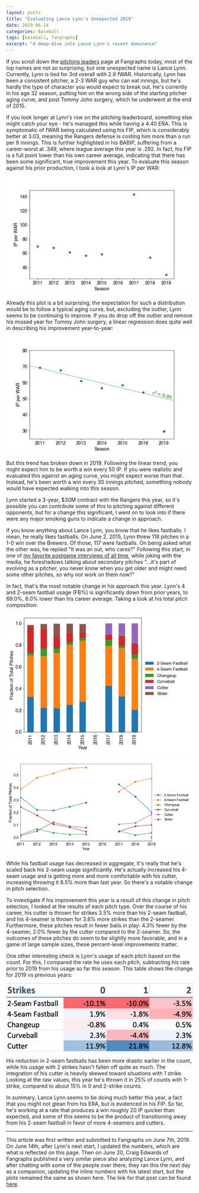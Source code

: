 ```yaml
---
layout: posts
title: "Evaluating Lance Lynn's Unexpected 2019"
date: 2019-06-14
categories: Baseball
tags: [baseball, fangraphs]
excerpt: "A deep-dive into Lance Lynn's recent dominance"
---
```


If you scroll down the [pitching leaders](https://www.fangraphs.com/leaders.aspx?pos=all&stats=pit&lg=all&qual=y&type=8&season=2019&month=0&season1=2019&ind=0) page at Fangraphs today, most of the top names are not so surprising, but one unexpected name is Lance Lynn. Currently, Lynn is tied for 3rd overall with 2.9 fWAR. Historically, Lynn has been a consistent pitcher, a 2-3 WAR guy who can eat innings, but he's hardly the type of character you would expect to break out. He's currently in his age 32 season, putting him on the wrong side of the starting pitcher aging curve, and post Tommy John surgery, which he underwent at the end of 2015.

If you look longer at Lynn's row on the pitching leaderboard, something else might catch your eye - he's managed this while having a 4.40 ERA. This is symptomatic of fWAR being calculated using his FIP, which is considerably better at 3.03, meaning the Rangers defense is costing him more than a run per 9 innings. This is further highlighted in his BABIP, suffering from a career-worst at .349, where league average this year is .292. In fact, his FIP is a full point lower than his own career average, indicating that there has been some significant, true improvement this year. To evaluate this season against his prior production, I took a look at Lynn's IP per WAR:

![center](/blogimages/lynn2019/ip_per_war.png)

Already this plot is a bit surprising, the expectation for such a distribution would be to follow a typical aging curve, but, excluding the outlier, Lynn seems to be continuing to improve. If you do drop off the outlier and remove his missed year for Tommy John surgery, a linear regression does quite well in describing his improvement year-to-year:

![center](/blogimages/lynn2019/lynn_ip_per_war_regression.png)

But this trend has broken down in 2019. Following the linear trend, you might expect him to be worth a win every 50 IP. If you were realistic and evaluated this against an aging curve, you might expect worse than that. Instead, he's been worth a win every 30 innings pitched, something nobody would have expected walking into this season. 

Lynn started a 3-year, $30M contract with the Rangers this year, so it's possible you can contribute some of this to pitching against different opponents, but for a change this significant, I went on to look into if there were any major smoking guns to indicate a change in approach.

If you know anything about Lance Lynn, you know that he likes fastballs. I mean, he really likes fastballs. On June 2, 2015, Lynn threw 118 pitches in a 1-0 win over the Brewers. Of those, 117 were fastballs. On being asked what the other was, he replied "It was an out, who cares?" Following this start, in one of [my favorite postgame interviews of all time](https://www.youtube.com/watch?v=m5dvlF002mw), while joking with the media, he foreshadows talking about secondary pitches "...it's part of evolving as a pitcher, you never know when you get older and might need some other pitches, so why not work on them now?"

In fact, that's the most notable change in his approach this year. Lynn's 4 and 2-seam fastball usage (FB%) is significantly down from prior years, to 69.0%, 8.0% lower than his career average. Taking a look at his total pitch composition:

![center](/blogimages/lynn2019/lynn_stack.png)

![center](/blogimages/lynn2019/lynn_line.png)

While his fastball usage has decreased in aggregate, it's really that he's scaled back his 2-seam usage significantly. He's actually increased his 4-seam usage and is getting more and more comfortable with his cutter, increasing throwing it 6.5% more than last year. So there's a notable change in pitch selection.

To investigate if his improvement this year is a result of this change in pitch selection, I looked at the results of each pitch type. Over the course of his career, his cutter is thrown for strikes 3.5% more than his 2-seam fastball, and his 4-seamer is thrown for 3.8% more strikes than the 2-seamer. Furthermore, these pitches result in fewer balls in play: 4.3% fewer by the 4-seamer, 2.0% fewer by the cutter compared to the 2-seamer. So, the outcomes of these pitches do seem to be slightly more favorable, and in a game of large sample sizes, these percent-level improvements matter.

One other interesting check is Lynn's usage of each pitch based on the count. For this, I compared the rate he uses each pitch, subtracting his rate prior to 2019 from his usage so far this season. This table shows the change for 2019 vs previous years:

![center](/blogimages/lynn2019/usage_table.png)

His reduction in 2-seam fastballs has been more drastic earlier in the count, while his usage with 2 strikes hasn't fallen off quite as much. The integration of his cutter is heavily skewed toward situations with 1 strike. Looking at the raw values, this year he's thrown it in 25% of counts with 1-strike, compared to about 15% in 0 and 2-strike counts.

In summary, Lance Lynn seems to be doing much better this year, a fact that you might not glean from his ERA, but is evidenced in his FIP. So far, he's working at a rate that produces a win roughly 20 IP quicker than expected, and some of this seems to be the product of transitioning away from his 2-seam fastball in favor of more 4-seamers and cutters.

_____________

This article was first written and submitted to Fangraphs on June 7th, 2019. On June 14th, after Lynn's next start, I updated the numbers, which are what is reflected on this page. Then on June 20, Craig Edwards of Fangraphs published a very similar piece also analyzing Lance Lynn, and after chatting with some of the people over there, they ran this the next day as a companion, updating the inline numbers with his latest start, but the plots remained the same as shown here. The link for that post can be found [here](https://community.fangraphs.com/evaluating-lance-lynns-unexpected-2019/).